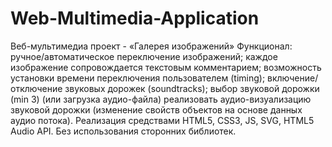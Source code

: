 # Web-Multimedia-Application
Веб-мультимедиа проект - «Галерея изображений»
Функционал:
ручное/автоматическое переключение изображений;
каждое изображение сопровождается текстовым комментарием;
возможность установки времени переключения пользователем (timing);
включение/отключение звуковых дорожек (soundtracks);
выбор звуковой дорожки (min 3) (или загрузка аудио-файла)
реализовать аудио-визуализацию звуковой дорожки (изменение свойств объектов на основе данных аудио потока).
Реализация средствами HTML5, CSS3, JS, SVG, HTML5 Audio API. Без использования сторонних библиотек.
